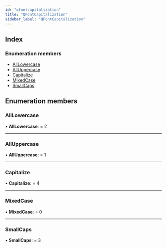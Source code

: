 ```yaml
---
id: "qfontcapitalization"
title: "QFontCapitalization"
sidebar_label: "QFontCapitalization"
---
```


## Index

### Enumeration members

* [AllLowercase](qfontcapitalization.md#alllowercase)
* [AllUppercase](qfontcapitalization.md#alluppercase)
* [Capitalize](qfontcapitalization.md#capitalize)
* [MixedCase](qfontcapitalization.md#mixedcase)
* [SmallCaps](qfontcapitalization.md#smallcaps)

## Enumeration members

###  AllLowercase

• **AllLowercase**: = 2

___

###  AllUppercase

• **AllUppercase**: = 1

___

###  Capitalize

• **Capitalize**: = 4

___

###  MixedCase

• **MixedCase**: = 0

___

###  SmallCaps

• **SmallCaps**: = 3
